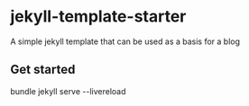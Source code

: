 # jekyll-template-starter
A simple jekyll template that can be used as a basis for a blog

## Get started

bundle
jekyll serve --livereload                                                   
